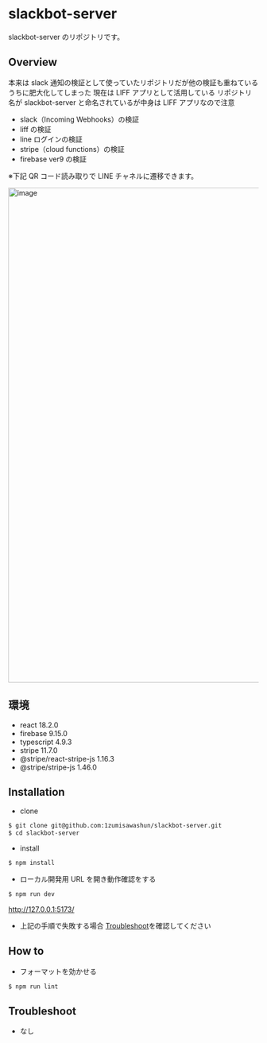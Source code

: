 # slackbot-server

slackbot-server のリポジトリです。

## Overview

本来は slack 通知の検証として使っていたリポジトリだが他の検証も重ねているうちに肥大化してしまった 
現在は LIFF アプリとして活用している 
リポジトリ名が slackbot-server と命名されているが中身は LIFF アプリなので注意 

- slack（Incoming Webhooks）の検証
- liff の検証
- line ログインの検証
- stripe（cloud functions）の検証
- firebase ver9 の検証

※下記 QR コード読み取りで LINE チャネルに遷移できます。

<img width="996" alt="image" src="https://user-images.githubusercontent.com/65071534/217398285-c3fcf34c-944e-47de-8c37-da1713275dfc.png">

## 環境

- react 18.2.0
- firebase 9.15.0
- typescript 4.9.3
- stripe 11.7.0
- @stripe/react-stripe-js 1.16.3
- @stripe/stripe-js 1.46.0

## Installation

- clone

```bash
$ git clone git@github.com:1zumisawashun/slackbot-server.git
$ cd slackbot-server
```

- install

```bash
$ npm install
```

- ローカル開発用 URL を開き動作確認をする

```bash
$ npm run dev
```

http://127.0.0.1:5173/

- 上記の手順で失敗する場合 [Troubleshoot](#Troubleshoot)を確認してください

## How to

- フォーマットを効かせる

```bash
$ npm run lint
```

## Troubleshoot

- なし
